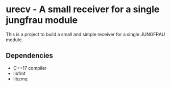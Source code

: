 # urecv - A small receiver for a single jungfrau module

This is a project to build a small and simple receiver for a single JUNGFRAU module. 

Dependencies
--------------
 * C++17 compiler
 * libfmt
 * libzmq 

 